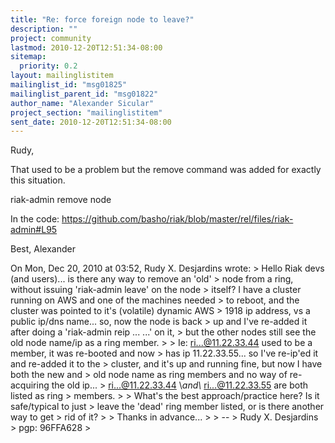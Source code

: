 ```yaml
---
title: "Re: force foreign node to leave?"
description: ""
project: community
lastmod: 2010-12-20T12:51:34-08:00
sitemap:
  priority: 0.2
layout: mailinglistitem
mailinglist_id: "msg01825"
mailinglist_parent_id: "msg01822"
author_name: "Alexander Sicular"
project_section: "mailinglistitem"
sent_date: 2010-12-20T12:51:34-08:00
---
```



Rudy,

That used to be a problem but the remove command was added for exactly
this situation.

riak-admin remove node

In the code:
https://github.com/basho/riak/blob/master/rel/files/riak-admin#L95

Best,
Alexander

On Mon, Dec 20, 2010 at 03:52, Rudy X. Desjardins  wrote:
&gt; Hello Riak devs (and users)... is there any way to remove an 'old'
&gt; node from a ring, without issuing 'riak-admin leave' on the node
&gt; itself? I have a cluster running on AWS and one of the machines needed
&gt; to reboot, and the cluster was pointed to it's (volatile) dynamic AWS
&gt; 1918 ip address, vs a public ip/dns name... so, now the node is back
&gt; up and I've re-added it after doing a 'riak-admin reip ... ...' on it,
&gt; but the other nodes still see the old node name/ip as a ring member.
&gt;
&gt; Ie: ri...@11.22.33.44 used to be a member, it was re-booted and now
&gt; has ip 11.22.33.55... so I've re-ip'ed it and re-added it to the
&gt; cluster, and it's up and running fine, but now I have both the new and
&gt; old node name as ring members and no way of re-acquiring the old ip...
&gt; ri...@11.22.33.44 \\*and\\* ri...@11.22.33.55 are both listed as ring
&gt; members.
&gt;
&gt; What's the best approach/practice here? Is it safe/typical to just
&gt; leave the 'dead' ring member listed, or is there another way to get
&gt; rid of it?
&gt;
&gt; Thanks in advance...
&gt;
&gt; --
&gt; Rudy X. Desjardins
&gt; pgp: 96FFA628
&gt;
